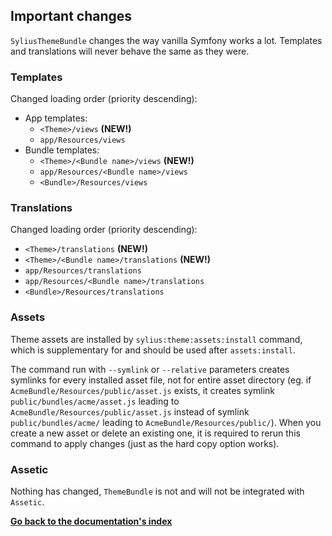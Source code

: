 ## Important changes

`SyliusThemeBundle` changes the way vanilla Symfony works a lot. Templates and translations will never behave
the same as they were.

### Templates

Changed loading order (priority descending):

- App templates:
    - `<Theme>/views` **(NEW!)**
    - `app/Resources/views`
- Bundle templates:
    - `<Theme>/<Bundle name>/views` **(NEW!)**
    - `app/Resources/<Bundle name>/views`
    - `<Bundle>/Resources/views`

### Translations

Changed loading order (priority descending):

- `<Theme>/translations` **(NEW!)**
- `<Theme>/<Bundle name>/translations` **(NEW!)**
- `app/Resources/translations`
- `app/Resources/<Bundle name>/translations`
- `<Bundle>/Resources/translations`

### Assets

Theme assets are installed by `sylius:theme:assets:install` command, which is supplementary for and should be used after `assets:install`.

The command run with `--symlink` or `--relative` parameters creates symlinks for every installed asset file,
not for entire asset directory (eg. if `AcmeBundle/Resources/public/asset.js` exists, it creates symlink `public/bundles/acme/asset.js`
leading to `AcmeBundle/Resources/public/asset.js` instead of symlink `public/bundles/acme/` leading to `AcmeBundle/Resources/public/`).
When you create a new asset or delete an existing one, it is required to rerun this command to apply changes (just as the hard copy option works).

### Assetic

Nothing has changed, `ThemeBundle` is not and will not be integrated with `Assetic`.

**[Go back to the documentation's index](index.md)**
